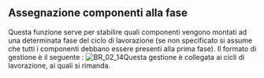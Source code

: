 ## Assegnazione componenti alla fase
Questa funzione serve per stabilire quali componenti vengono montati ad una determinata fase del ciclo di lavorazione (se non specificato si assume che tutti i componenti debbano essere presenti alla prima fase). Il formato di gestione è il seguente : 
![BR_02_14](http://doc.smeup.com/immagini/MBDOC_OGG-P_BRDI03/BR_02_14.png)Questa gestione è collegata ai cicli di lavorazione, ai quali si rimanda.
